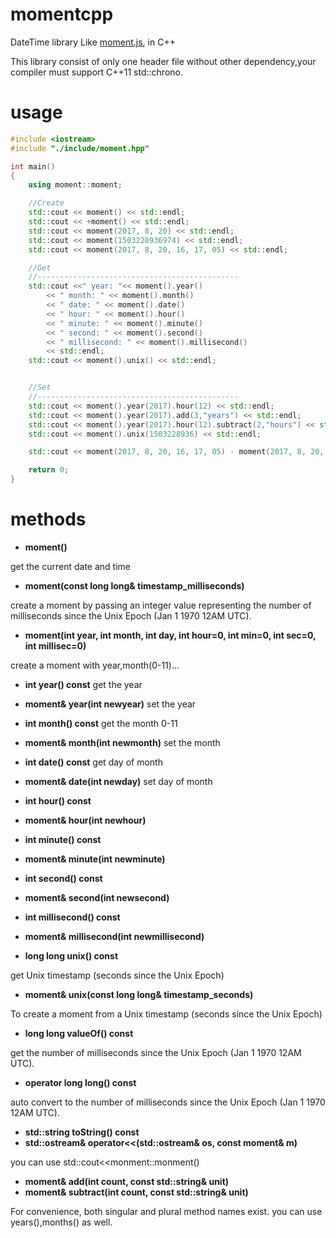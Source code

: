 # momentcpp
DateTime library Like [moment.js](https://momentjs.com/docs/#/parsing/now/), in C++

This library consist of only one header file without other dependency,your compiler must support C++11 std::chrono.

# usage
```c++
#include <iostream>
#include "./include/moment.hpp"

int main()
{
	using moment::moment;

	//Create
	std::cout << moment() << std::endl;
	std::cout << +moment() << std::endl;
	std::cout << moment(2017, 8, 20) << std::endl;
	std::cout << moment(1503228936974) << std::endl;
	std::cout << moment(2017, 8, 20, 16, 17, 05) << std::endl;

	//Get
	//---------------------------------------------
	std::cout <<" year: "<< moment().year()
		<< " month: " << moment().month()
		<< " date: " << moment().date()
		<< " hour: " << moment().hour()
		<< " minute: " << moment().minute()
		<< " second: " << moment().second()
		<< " millisecond: " << moment().millisecond()
		<< std::endl;
	std::cout << moment().unix() << std::endl;


	//Set
	//---------------------------------------------
	std::cout << moment().year(2017).hour(12) << std::endl;
	std::cout << moment().year(2017).add(3,"years") << std::endl;
	std::cout << moment().year(2017).hour(12).subtract(2,"hours") << std::endl;
	std::cout << moment().unix(1503228936) << std::endl;

	std::cout << moment(2017, 8, 20, 16, 17, 05) - moment(2017, 8, 20, 16, 17, 15) << std::endl;

	return 0;
}
```

# methods

- **moment()**

get the current date and time
- **moment(const long long& timestamp_milliseconds)**

create a moment by passing an integer value representing the number of milliseconds since the Unix Epoch (Jan 1 1970 12AM UTC).
- **moment(int year, int month, int day, int hour=0, int min=0, int sec=0, int millisec=0)**

create a moment with year,month(0-11)...

- **int year() const** get the year
- **moment& year(int newyear)** set the year

- **int month() const** get the month 0-11
- **moment& month(int newmonth)** set the month

- **int date() const** get day of month
- **moment& date(int newday)** set day of month

- **int hour() const**
- **moment& hour(int newhour)**

- **int minute() const**
- **moment& minute(int newminute)**

- **int second() const**
- **moment& second(int newsecond)**

- **int millisecond() const**
- **moment& millisecond(int newmillisecond)**

- **long long unix() const** 

get Unix timestamp (seconds since the Unix Epoch)
- **moment& unix(const long long& timestamp_seconds)** 

To create a moment from a Unix timestamp (seconds since the Unix Epoch)

- **long long valueOf() const** 

get the number of milliseconds since the Unix Epoch (Jan 1 1970 12AM UTC).
- **operator long long() const** 

auto convert to the number of milliseconds since the Unix Epoch (Jan 1 1970 12AM UTC).

- **std::string toString() const**
- **std::ostream& operator<<(std::ostream& os, const moment& m)** 

you can use std::cout<<monment::monment()

- **moment& add(int count, const std::string& unit)**
- **moment& subtract(int count, const std::string& unit)**

For convenience, both singular and plural method names exist. you can use years(),months() as well.



